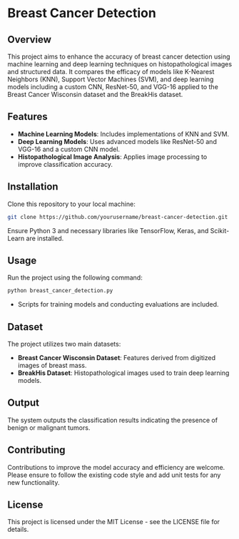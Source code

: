 
# Breast Cancer Detection

## Overview
This project aims to enhance the accuracy of breast cancer detection using machine learning and deep learning techniques on histopathological images and structured data. It compares the efficacy of models like K-Nearest Neighbors (KNN), Support Vector Machines (SVM), and deep learning models including a custom CNN, ResNet-50, and VGG-16 applied to the Breast Cancer Wisconsin dataset and the BreakHis dataset.

## Features
- **Machine Learning Models**: Includes implementations of KNN and SVM.
- **Deep Learning Models**: Uses advanced models like ResNet-50 and VGG-16 and a custom CNN model.
- **Histopathological Image Analysis**: Applies image processing to improve classification accuracy.

## Installation
Clone this repository to your local machine:
```bash
git clone https://github.com/yourusername/breast-cancer-detection.git
```
Ensure Python 3 and necessary libraries like TensorFlow, Keras, and Scikit-Learn are installed.

## Usage
Run the project using the following command:
```bash
python breast_cancer_detection.py
```
- Scripts for training models and conducting evaluations are included.

## Dataset
The project utilizes two main datasets:
- **Breast Cancer Wisconsin Dataset**: Features derived from digitized images of breast mass.
- **BreakHis Dataset**: Histopathological images used to train deep learning models.

## Output
The system outputs the classification results indicating the presence of benign or malignant tumors.

## Contributing
Contributions to improve the model accuracy and efficiency are welcome. Please ensure to follow the existing code style and add unit tests for any new functionality.

## License
This project is licensed under the MIT License - see the LICENSE file for details.
